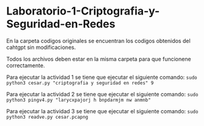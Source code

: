 # Laboratorio-1-Criptografia-y-Seguridad-en-Redes
En la carpeta codigos originales se encuentran los codigos obtenidos del cahtgpt sin modificaciones.

Todos los archivos deben estar en la misma carpeta para que funcionene correctamente.

Para ejecutar la actividad 1 se tiene que ejecutar el siguiente comando:
`sudo python3 cesar.py "criptografia y seguridad en redes" 9`

Para ejecutar la actividad 2 se tiene que ejecutar el siguiente comando:
`sudo python3 pingv4.py "larycxpajorj h bnpdarmjm nw anmnb"`

Para ejecutar la actividad 3 se tiene que ejecutar el siguiente comando:
`sudo python3 readve.py cesar.pcapng`
